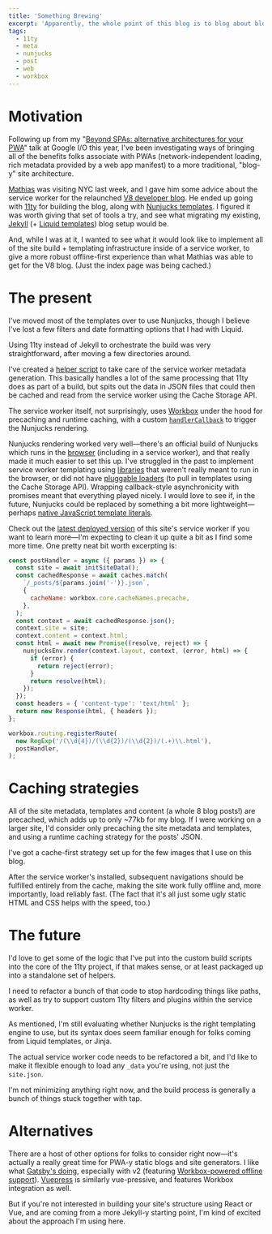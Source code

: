 ```yaml
---
title: 'Something Brewing'
excerpt: 'Apparently, the whole point of this blog is to blog about blogging architecture.'
tags:
  - 11ty
  - meta
  - nunjucks
  - post
  - web
  - workbox
---
```


# Motivation

Following up from my "[Beyond SPAs: alternative architectures for your PWA](https://developers.google.com/web/updates/2018/05/beyond-spa)" talk at Google I/O this year, I've been investigating ways of bringing all of the benefits folks associate with PWAs (network-independent loading, rich metadata provided by a web app manifest) to a more traditional, "blog-y" site architecture.

[Mathias](https://twitter.com/mathias) was visiting NYC last week, and I gave him some advice about the service worker for the relaunched [V8 developer blog](https://v8.dev/). He ended up going with [11ty](https://www.11ty.io/) for building the blog, along with [Nunjucks templates](https://mozilla.github.io/nunjucks/). I figured it was worth giving that set of tools a try, and see what migrating my existing, [Jekyll](https://jekyllrb.com/) (+ [Liquid templates](https://shopify.github.io/liquid/)) blog setup would be.

And, while I was at it, I wanted to see what it would look like to implement all of the site build + templating infrastructure inside of a service worker, to give a more robust offline-first experience than what Mathias was able to get for the V8 blog. (Just the index page was being cached.)

# The present

I've moved most of the templates over to use Nunjucks, though I believe I've lost a few filters and date formatting options that I had with Liquid.

Using 11ty instead of Jekyll to orchestrate the build was very straightforward, after moving a few directories around.

I've created a [helper script](https://github.com/jeffposnick/jeffposnick.github.io/blob/6d9e5631a2eb9dd5083b1ee18090e890fa128672/generate-sw.js) to take care of the service worker metadata generation. This basically handles a lot of the same processing that 11ty does as part of a build, but spits out the data in JSON files that could then be cached and read from the service worker using the Cache Storage API.

The service worker itself, not surprisingly, uses [Workbox](https://developers.google.com/web/tools/workbox/) under the hood for precaching and runtime caching, with a custom [`handlerCallback`](https://developers.google.com/web/tools/workbox/reference-docs/latest/module-workbox-routing#~handlerCallback) to trigger the Nunjucks rendering.

Nunjucks rendering worked very well—there's an official build of Nunjucks which runs in the [browser](https://mozilla.github.io/nunjucks/api.html#browser-usage) (including in a service worker), and that really made it much easier to set this up. I've struggled in the past to implement service worker templating using [libraries](https://github.com/sirlantis/liquid-node) that weren't really meant to run in the browser, or did not have [pluggable loaders](https://mozilla.github.io/nunjucks/api.html#writing-a-loader) (to pull in templates using the Cache Storage API). Wrapping callback-style asynchronicity with promises meant that everything played nicely. I would love to see if, in the future, Nunjucks could be replaced by something a bit more lightweight—perhaps [native JavaScript template literals](https://twitter.com/jeffposnick/status/1046093468341276673).

Check out the [latest deployed version](/service-worker.js) of this site's service worker if you want to learn more—I'm expecting to clean it up quite a bit as I find some more time. One pretty neat bit worth excerpting is:

```js
const postHandler = async ({ params }) => {
  const site = await initSiteData();
  const cachedResponse = await caches.match(
    `/_posts/${params.join('-')}.json`,
    {
      cacheName: workbox.core.cacheNames.precache,
    },
  );
  const context = await cachedResponse.json();
  context.site = site;
  context.content = context.html;
  const html = await new Promise((resolve, reject) => {
    nunjucksEnv.render(context.layout, context, (error, html) => {
      if (error) {
        return reject(error);
      }
      return resolve(html);
    });
  });
  const headers = { 'content-type': 'text/html' };
  return new Response(html, { headers });
};

workbox.routing.registerRoute(
  new RegExp('/(\\d{4})/(\\d{2})/(\\d{2})/(.+)\\.html'),
  postHandler,
);
```

# Caching strategies

All of the site metadata, templates and content (a whole 8 blog posts!) are precached, which adds up to only ~77kb for my blog. If I were working on a larger site, I'd consider only precaching the site metadata and templates, and using a runtime caching strategy for the posts' JSON.

I've got a cache-first strategy set up for the few images that I use on this blog.

After the service worker's installed, subsequent navigations should be fulfilled entirely from the cache, making the site work fully offline and, more importantly, load reliably fast. (The fact that it's all just some ugly static HTML and CSS helps with the speed, too.)

# The future

I'd love to get some of the logic that I've put into the custom build scripts into the core of the 11ty project, if that makes sense, or at least packaged up into a standalone set of helpers.

I need to refactor a bunch of that code to stop hardcoding things like paths, as well as try to support custom 11ty filters and plugins within the service worker.

As mentioned, I'm still evaluating whether Nunjucks is the right templating engine to use, but its syntax does seem familiar enough for folks coming from Liquid templates, or Jinja.

The actual service worker code needs to be refactored a bit, and I'd like to make it flexible enough to load any `_data` you're using, not just the `site.json`.

I'm not minimizing anything right now, and the build process is generally a bunch of things stuck together with tap.

# Alternatives

There are a host of other options for folks to consider right now—it's actually a really great time for PWA-y static blogs and site generators. I like what [Gatsby's doing](https://www.gatsbyjs.org/), especially with v2 (featuring [Workbox-powered offline support](https://www.gatsbyjs.org/packages/gatsby-plugin-offline/)). [Vuepress](https://vuepress.vuejs.org/) is similarly vue-pressive, and features Workbox integration as well.

But if you're not interested in building your site's structure using React or Vue, and are coming from a more Jekyll-y starting point, I'm kind of excited about the approach I'm using here.
